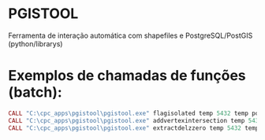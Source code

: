 # PGISTOOL
Ferramenta de interação automática com shapefiles e PostgreSQL/PostGIS (python/librarys)

# Exemplos de chamadas de funções (batch):
```ruby
CALL "C:\cpc_apps\pgistool\pgistool.exe" flagisolated temp 5432 temp postgres postgres D:\points.shp D:\lines.shp D:\areas.shp
CALL "C:\cpc_apps\pgistool\pgistool.exe" addvertexintersection temp 5432 temp postgres postgres D:\lines.shp D:\blade.shp
CALL "C:\cpc_apps\pgistool\pgistool.exe" extractdelzzero temp 5432 temp postgres postgres D:\l_curva_nivel.shp
```

